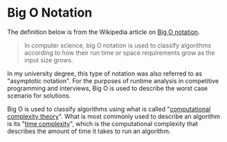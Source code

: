 # Big O Notation

The definition below is from the Wikipedia article on [Big O notation](https://en.wikipedia.org/wiki/Big_O_notation).

> In computer science, big O notation is used to classify algorithms according
> to how their run time or space requirements grow as the input size grows.

In my university degree, this type of notation was also referred to as "asymptotic notation".
For the purposes of runtime analysis in competitive programming and interviews,
Big O is used to describe the worst case scenario for solutions.

Big O is used to classify algorithms using what is called "[computational complexity theory](https://en.wikipedia.org/wiki/Computational_complexity_theory)".
What is most commonly used to describe an algorithm is its "[time complexity](https://en.wikipedia.org/wiki/Time_complexity)",
which is the computational complexity that describes the amount of time it takes
to run an algorithm.
